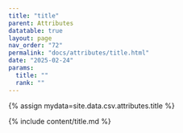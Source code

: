 ```yaml
---
title: "title"
parent: Attributes
datatable: true
layout: page
nav_order: "72"
permalink: "docs/attributes/title.html"
date: "2025-02-24"
params:
  title: ""
  rank: ""
---
```

{% assign mydata=site.data.csv.attributes.title %} 

{% include content/title.md %}
